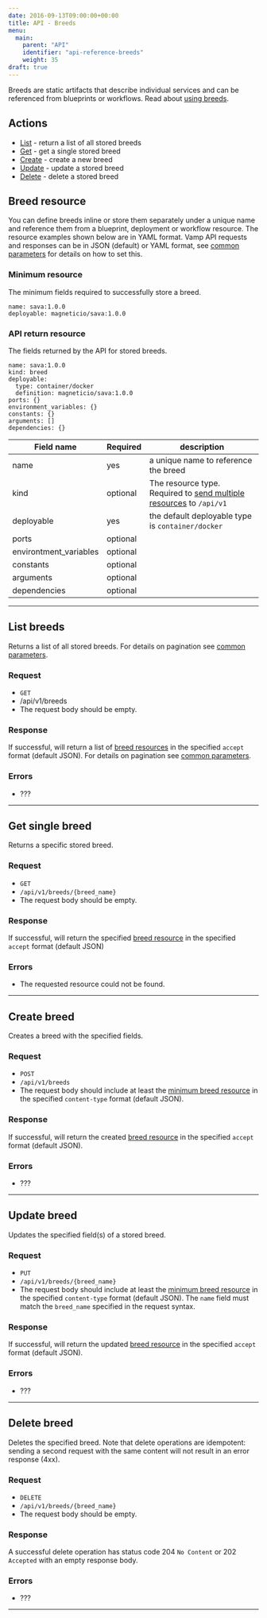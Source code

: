 ```yaml
---
date: 2016-09-13T09:00:00+00:00
title: API - Breeds
menu:
  main:
    parent: "API"
    identifier: "api-reference-breeds"
    weight: 35
draft: true
---
```

Breeds are static artifacts that describe individual services and can be referenced from blueprints or workflows. Read about [using breeds](documentation/using-vamp/breeds/).

## Actions
 
 * [List](/documentation/api/v9.9.9/api-breeds/#list-breeds) - return a list of all stored breeds
 * [Get](/documentation/api/v9.9.9/api-breeds/#get-single-breed) - get a single stored breed
 * [Create](/documentation/api/v9.9.9/api-breeds/#create-breed) - create a new breed 
 * [Update](/documentation/api/v9.9.9/api-breeds/#update-breed) - update a stored breed
 * [Delete](/documentation/api/v9.9.9/api-breeds/#delete-breed) - delete a stored breed

## Breed resource
You can define breeds inline or store them separately under a unique name and reference them from a blueprint, deployment or workflow resource.
The resource examples shown below are in YAML format. Vamp API requests and responses can be in JSON (default) or YAML format, see [common parameters](/documentation/api/v9.9.9/api-common-parameters) for details on how to set this. 

### Minimum resource
The minimum fields required to successfully store a breed.

```
name: sava:1.0.0
deployable: magneticio/sava:1.0.0

```

### API return resource
The fields returned by the API for stored breeds.

```
name: sava:1.0.0
kind: breed
deployable:
  type: container/docker
  definition: magneticio/sava:1.0.0
ports: {}
environment_variables: {}
constants: {}
arguments: []
dependencies: {}
```

 Field name        | Required | description          
 -----------------|--------|---------
name  |  yes  | a unique name to reference the breed
kind  |  optional  | The resource type. Required to [send multiple resources](/documentation/api/v9.9.9/api-overview/#send-multiple-resources-post-put-and-delete) to `/api/v1`
deployable  |  yes  |  the default deployable type is `container/docker`
ports  |  optional  |  
environtment_variables  |  optional  |
constants  |  optional  |
arguments  |  optional  |
dependencies  |  optional  |  

--------------  
  
## List breeds

Returns a list of all stored breeds. For details on pagination see [common parameters](/documentation/api/v9.9.9/api-common-parameters).

### Request
* `GET`
* /api/v1/breeds
* The request body should be empty.

### Response
If successful, will return a list of [breed resources](/documentation/api/v9.9.9/api-breeds/#breed-resource) in the specified `accept` format (default JSON). For details on pagination see [common parameters](/documentation/api/v9.9.9/api-common-parameters).

### Errors
* ???

--------------

## Get single breed

Returns a specific stored breed.

### Request
* `GET`
* `/api/v1/breeds/{breed_name}`
* The request body should be empty.

### Response
If successful, will return the specified [breed resource](/documentation/api/v9.9.9/api-breeds/#breed-resource) in the specified `accept` format (default JSON)

### Errors
* The requested resource could not be found.

--------------

## Create breed

Creates a breed with the specified fields.

### Request
* `POST` 
* `/api/v1/breeds`
* The request body should include at least the [minimum breed resource](/documentation/api/v9.9.9/api-breeds/#breed-resource) in the specified `content-type` format (default JSON). 

### Response
If successful, will return the created [breed resource](/documentation/api/v9.9.9/api-breeds/#breed-resource) in the specified `accept` format (default JSON).

### Errors
* ???

--------------

## Update breed

Updates the specified field(s) of a stored breed.

### Request
* `PUT`
* `/api/v1/breeds/{breed_name}`
* The request body should include at least the [minimum breed resource](/documentation/api/v9.9.9/api-breeds/#breed-resource) in the specified `content-type` format (default JSON). The `name` field must match the `breed_name` specified in the request syntax.

### Response
If successful, will return the updated [breed resource](/documentation/api/v9.9.9/api-breeds/#breed-resource) in the specified `accept` format (default JSON).

### Errors
* ???

--------------

## Delete breed

Deletes the specified breed. Note that delete operations are idempotent: sending a second request with the same content will not result in an error response (4xx).

### Request

* `DELETE`
* `/api/v1/breeds/{breed_name}`
* The request body should be empty.

### Response
A successful delete operation has status code 204 `No Content` or 202 `Accepted` with an empty response body.

### Errors
* ???

--------------
